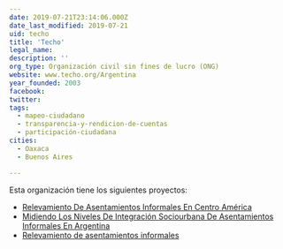 ```yaml
---
date: 2019-07-21T23:14:06.000Z
date_last_modified: 2019-07-21
uid: techo
title: 'Techo'
legal_name: 
description: ''
org_type: Organización civil sin fines de lucro (ONG)
website: www.techo.org/Argentina
year_founded: 2003
facebook: 
twitter: 
tags:
  - mapeo-ciudadano
  - transparencia-y-rendicion-de-cuentas
  - participación-ciudadana
cities: 
  - Oaxaca
  - Buenos Aires

---
```


Esta organización tiene los siguientes proyectos:

- [Relevamiento De Asentamientos Informales En Centro América](/proyectos/relevamiento-de-asentamientos-informales-en-centro-america)
- [Midiendo Los Niveles De Integración Sociourbana De Asentamientos Informales En Argentina](/proyectos/midiendo-los-niveles-de-integracion-sociourbana-de-asentamientos-informales-en-argentina)
- [Relevamiento de asentamientos informales](/proyectos/asentamientos)
